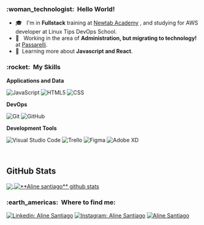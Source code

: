 [](https://komarev.com/ghpvc/?username=alinesantiagos&color=006bed)

<h3> :woman_technologist: &nbsp;Hello World! </h3>

- 🎓 &nbsp; I'm in **Fullstack** training at <a href="https://www.newtab.academy"> Newtab Academy</a> , and studying for AWS developer at Linux Tips DevOps School.
- 💼 &nbsp; Working in the area of **Administration, but migrating to technology!** at <a href="https://www.passarelli.com.br/">Passarelli</a>.
- 🌱&nbsp; Learning more about **Javascript and React**.

<h3> :rocket: &nbsp;My Skills </h3>

**Applications and Data**

  ![JavaScript](https://img.shields.io/badge/-JavaScript-333333?style=flat&logo=javascript)
  ![HTML5](https://img.shields.io/badge/-HTML5-333333?style=flat&logo=HTML5)
  ![CSS](https://img.shields.io/badge/-CSS-333333?style=flat&logo=CSS3&logoColor=1572B6)
  

**DevOps**

  ![Git](https://img.shields.io/badge/-Git-333333?style=flat&logo=git)
  ![GitHub](https://img.shields.io/badge/-GitHub-333333?style=flat&logo=github)

**Development Tools**

  ![Visual Studio Code](https://img.shields.io/badge/-Visual%20Studio%20Code-333333?style=flat&logo=visual-studio-code&logoColor=007ACC)
  ![Trello](https://img.shields.io/badge/-Trello-333333?style=flat&logo=trello&logoColor=007ACC)
  ![Figma](https://img.shields.io/badge/-Figma-333333?style=flat&logo=figma&logoColor=007ACC)
  ![Adobe XD](https://img.shields.io/badge/-Adobe%20XD-333333?style=flat&logo=adobe-xd&logoColor=007ACC)

<br/>

## **GitHub Stats**
<a href="https://github.com/alinesantiago">
  <img align="center" src="https://github-readme-stats.vercel.app/api/top-langs/?username=alinesantiago&theme=radical&hide_langs_below=1" />
</a>
<a href="https://github.com/alinesantiago">
 <img align="center" src="https://github-readme-stats.vercel.app/api?username=alinesantiago&show_icons=true&theme=radical&line_height=27" alt="**Aline santiago** github stats"/>
</a>

<br/>

<h3> :earth_americas: &nbsp;Where to find me: </h3>

[![Linkedin: Aline Santiago](https://img.shields.io/badge/-alinesantiago-blue?style=flat-square&logo=Linkedin&logoColor=white&link=https://www.linkedin.com/in/santiagoaline/ )](https://www.linkedin.com/in/santiagoaline/)
[![Instagram: Aline Santiago](https://img.shields.io/badge/-alinesantiago-blueviolet?style=flat-square&logo=Instagram&logoColor=white&link=https://www.linkedin.com/in/santiagoaline/ )](https://www.linkedin.com/in/santiagoaline/)
[![Aline Santiago](https://img.shields.io/github/followers/alinesantiago?label=follow&style=social)](https://github.com/alinesantiago)
